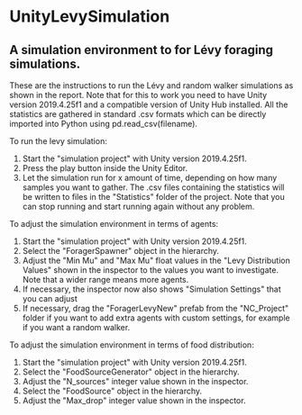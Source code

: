 # UnityLevySimulation
## A simulation environment to for Lévy foraging simulations.

These are the instructions to run the Lévy and random walker simulations as shown in the report. Note that for this to work you need to have Unity version 2019.4.25f1 and a compatible version of Unity Hub installed. All the statistics are gathered in standard .csv formats which can be directly imported into Python using pd.read_csv(filename). 

To run the levy simulation:
1. Start the "simulation project" with Unity version 2019.4.25f1.
2. Press the play button inside the Unity Editor. 
3. Let the simulation run for x amount of time, depending on how many samples you want to gather. The .csv files containing the statistics will be written to files in the "Statistics" folder of the project. Note that you can stop running and start running again without any problem.

To adjust the simulation environment in terms of agents:
1. Start the "simulation project" with Unity version 2019.4.25f1.
2. Select the "ForagerSpawner" object in the hierarchy.
3. Adjust the "Min Mu" and "Max Mu" float values in the "Levy Distribution Values" shown in the inspector to the values you want to investigate. Note that a wider range means more agents.
4. If necessary, the inspector now also shows "Simulation Settings" that you can adjust
5. If necessary, drag the "ForagerLevyNew" prefab from the "NC_Project" folder if you want to add extra agents with custom settings, for example if you want a random walker.

To adjust the simulation environment in terms of food distribution:
1. Start the "simulation project" with Unity version 2019.4.25f1.
2. Select the "FoodSourceGenerator" object in the hierarchy.
3. Adjust the "N_sources" integer value shown in the inspector.
4. Select the "FoodSource" object in the hierarchy.
5. Adjust the "Max_drop" integer value shown in the inspector.
